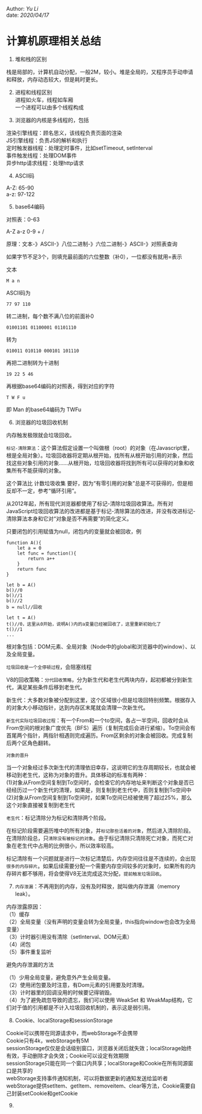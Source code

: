 Author: _Yu Li_  
date: _2020/04/17_  
  
# 计算机原理相关总结  
  
1. 堆和栈的区别  
  
栈是局部的，计算机自动分配，一般2M，较小。堆是全局的，又程序员手动申请和释放，内存动态较大，但是耗时更长。  
  
2. 进程和线程区别  
进程如火车，线程如车厢  
一个进程可以由多个线程构成  
  
3. 浏览器的内核是多线程的，包括

渲染引擎线程：顾名思义，该线程负责页面的渲染  
JS引擎线程：负责JS的解析和执行  
定时触发器线程：处理定时事件，比如setTimeout, setInterval  
事件触发线程：处理DOM事件  
异步http请求线程：处理http请求  

4. ASCII码

A-Z: 65-90  
a-z: 97-122

5. base64编码

对照表：0-63

A-Z a-z 0-9 + /

原理：文本-》ASCII-》八位二进制-》六位二进制-》ASCII-》对照表查询

如果字节不足3个，则填充最前面的六位整数（补0），一位都没有就用=表示

文本
	
	M a n

ASCII码为

	77 97 110

转二进制，每个数不满八位的前面补0

	01001101 01100001 01101110

转为

	010011 010110 000101 101110

再把二进制转为十进制

	19 22 5 46

再根据base64编码的对照表，得到对应的字符

	T W F u

即 Man 的base64编码为 TWFu  

6. 浏览器的垃圾回收机制

内存触发极限就会垃圾回收。

`标记-清除算法`：这个算法假定设置一个叫做根（root）的对象（在Javascript里，根是全局对象）。垃圾回收器将定期从根开始，找所有从根开始引用的对象，然后找这些对象引用的对象……从根开始，垃圾回收器将找到所有可以获得的对象和收集所有不能获得的对象。

这个算法比 计数垃圾收集 要好，因为“有零引用的对象”总是不可获得的，但是相反却不一定，参考“循环引用”。

从2012年起，所有现代浏览器都使用了标记-清除垃圾回收算法。所有对JavaScript垃圾回收算法的改进都是基于标记-清除算法的改进，并没有改进标记-清除算法本身和它对“对象是否不再需要”的简化定义。

只要闭包的引用赋值为null，闭包内的变量就会被回收，例

	function A(){
		let a = 0
		let func = function(){
			return a++
		}
		return func
	}

	let b = A()
	b()//0
	b()//1
	b()//2
	b = null//回收

	let t = A()
	t()//0，这里从0开始，说明A()内的a变量已经被回收了，这里重新初始化了
	t()//1
	...

根对象包括：DOM元素、全局对象（Node中的global和浏览器中的window）、以及全局变量。

`垃圾回收是一个全停顿过程`，会阻塞线程

V8的回收策略：`分代回收策略`，分为新生代和老生代两块内存，起初都被分到新生代，满足某些条件后移到老生代。

新生代：大多数对象被分配到这里，这个区域很小但是垃圾回特别频繁。根据存入的对象大小移动指针，达到内存区末尾就会清理一次新生代。

`新生代实际垃圾回收过程`：有一个From和一个to空间，各占一半空间，回收时会从From空间的根对象广度优先（BFS）遍历（复制完成后会进行紧缩）。To空间会有首尾两个指针，两指针相遇则完成遍历。From区剩余的对象会被回收。完成复制后两个区角色翻转。

`对象的晋升`

当一个对象经过多次新生代的清理依旧幸存，这说明它的生存周期较长，也就会被移动到老生代，这称为对象的晋升。具体移动的标准有两种：  
(1)对象从From空间复制到To空间时，会检查它的内存地址来判断这个对象是否已经经历过一个新生代的清理，如果是，则复制到老生代中，否则复制到To空间中  
(2)对象从From空间复制到To空间时，如果To空间已经被使用了超过25%，那么这个对象直接被复制到老生代  

`老生代`：标记清除分为标记和清除两个阶段。

在标记阶段需要遍历堆中的所有对象，并`标记那些活着的对象`，然后进入清除阶段。在清除阶段总，只`清除没有被标记的对象`。由于标记清除只清除死亡对象，而死亡对象在老生代中占用的比例很小，所以效率较高。

标记清除有一个问题就是进行一次标记清楚后，内存空间往往是不连续的，会出现`很多的内存碎片`。如果后续需要分配一个需要内存空间较多的对象时，如果所有的内存碎片都不够用，将会使得V8无法完成这次分配，`提前触发垃圾回收`。

7. `内存泄漏`：不再用到的内存，没有及时释放，就叫做内存泄漏（memory leak）。

内存泄露原因：  
（1）缓存  
（2）全局变量（没有声明的变量会转为全局变量，this指向window也会改为全局变量）  
（3）计时器引用没有清除（setInterval、DOM元素）  
（4）闭包  
（5）事件重复监听  

避免内存泄漏的方法

（1）少用全局变量，避免意外产生全局变量。  
（2）使用闭包要及时注意，有Dom元素的引用要及时清理。  
（3）计时器里的回调没用的时候要记得销毁。  
（4）为了避免疏忽导致的遗忘，我们可以使用 WeakSet 和 WeakMap结构，它们对于值的引用都是不计入垃圾回收机制的，表示这是弱引用。  

8. Cookie、localStorage和sessionStorage

Cookie可以携带在同源请求中，而webStorage不会携带  
Cookie只有4k，webStorage有5M  
sessionStorage仅仅是会话级别窗口，浏览器关闭后就失效；localStorage始终有效，手动删除才会失效；Cookie可以设定有效期限  
sessionStorage只能在同一个窗口内共享；localStorage和Cookie在所有同源窗口是共享的  
webStorage支持事件通知机制，可以将数据更新的通知发送给监听者  
webStorage提供setItem、getItem、removeitem、clear等方法，Cookie需要自己封装setCookie和getCookie  

9. 